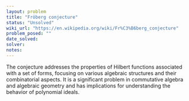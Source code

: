```yaml
---
layout: problem
title: "Fröberg conjecture"
status: "Unsolved"
wiki_url: "https://en.wikipedia.org/wiki/Fr%C3%B6berg_conjecture"
problem_posed: ""
date_solved:
solver:
notes:
---
```

The conjecture addresses the properties of Hilbert functions associated with a set of forms, focusing on various algebraic structures and their combinatorial aspects. It is a significant problem in commutative algebra and algebraic geometry and has implications for understanding the behavior of polynomial ideals.